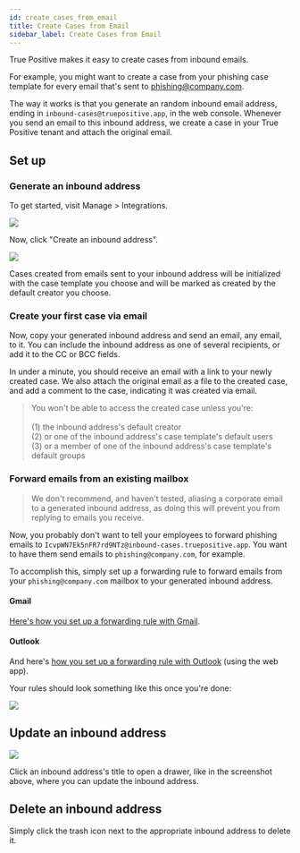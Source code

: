 ```yaml
---
id: create_cases_from_email
title: Create Cases from Email
sidebar_label: Create Cases from Email
---
```


True Positive makes it easy to create cases from inbound emails.

For example, you might want to create a case from your phishing case template for every email that's sent to phishing@company.com.

The way it works is that you generate an random inbound email address, ending in `inbound-cases@truepositive.app`, in the web console. Whenever you send an email to this inbound address, we create a case in your True Positive tenant and attach the original email.

## Set up

### Generate an inbound address

To get started, visit Manage > Integrations.

![](https://storage.googleapis.com/tp_landing_page_videos/integrations_page.png)

Now, click "Create an inbound address".

![](https://storage.googleapis.com/tp_landing_page_videos/create_an_inbound_address_drawer.png)

Cases created from emails sent to your inbound address will be initialized with the case template you choose
and will be marked as created by the default creator you choose.

### Create your first case via email

Now, copy your generated inbound address and send an email, any email, to it. You can include the inbound
address as one of several recipients, or add it to the CC or BCC fields.

In under a minute, you should receive an email with a link to your newly created case. We also attach the original
email as a file to the created case, and add a comment to the case, indicating it was created via email.

> You won't be able to access the created case unless you're:<br />  
> (1) the inbound address's default creator  
> (2) or one of the inbound address's case template's default users  
> (3) or a member of one of the inbound address's case template's default groups

### Forward emails from an existing mailbox

> We don't recommend, and haven't tested, aliasing a corporate email to a generated inbound
> address, as doing this will prevent you from replying to emails you receive.

Now, you probably don't want to tell your employees to forward phishing emails to `IcvpWN7Ek5nFR7rd9NTz@inbound-cases.truepositive.app`. You want to have them send emails to `phishing@company.com`,
for example.

To accomplish this, simply set up a forwarding rule to forward emails from your
`phishing@company.com` mailbox to your generated inbound address.

#### Gmail

[Here's how you set up a forwarding rule with Gmail](https://support.google.com/mail/answer/10957?hl=en).

#### Outlook

And here's [how you set up a forwarding rule with Outlook](https://support.office.com/en-us/article/use-rules-to-automatically-forward-messages-45aa9664-4911-4f96-9663-ece42816d746) (using the web app).

Your rules should look something like this once you're done:

![](https://storage.googleapis.com/tp_landing_page_videos/outlook_forwarding_rules.png)

## Update an inbound address

![](https://storage.googleapis.com/tp_landing_page_videos/update_inbound_address_drawer.png)

Click an inbound address's title to open a drawer, like in the screenshot above, where you can
update the inbound address.

## Delete an inbound address

Simply click the trash icon next to the appropriate inbound address to delete it.
